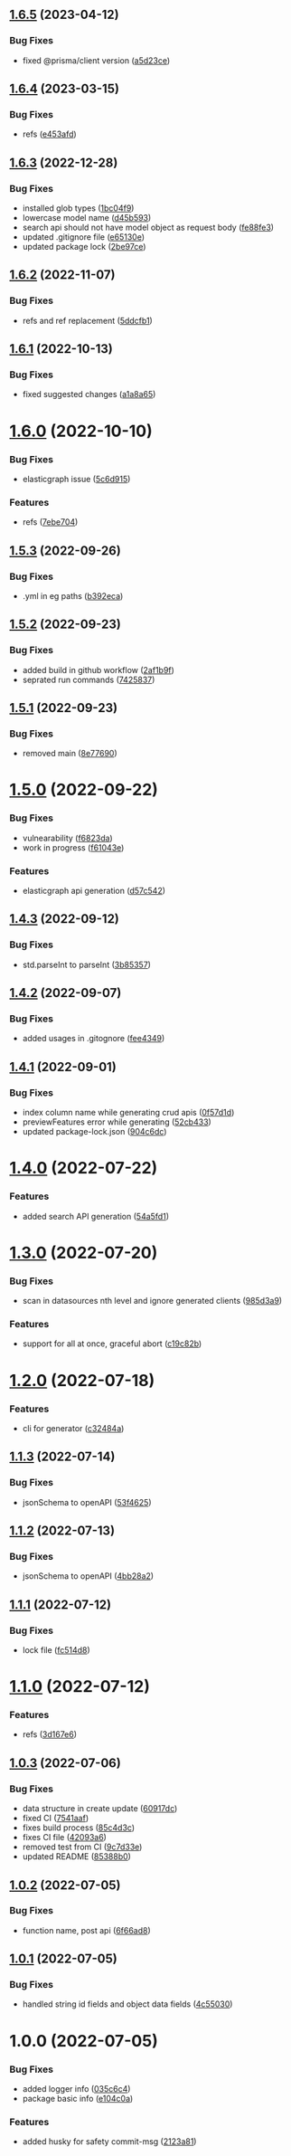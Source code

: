 ## [1.6.5](https://github.com/ashu17706/godspeed-crud-api-generator/compare/v1.6.4...v1.6.5) (2023-04-12)


### Bug Fixes

* fixed @prisma/client version ([a5d23ce](https://github.com/ashu17706/godspeed-crud-api-generator/commit/a5d23ce2a8a36ce16a6737571616622c952bf002))

## [1.6.4](https://github.com/ashu17706/godspeed-crud-api-generator/compare/v1.6.3...v1.6.4) (2023-03-15)


### Bug Fixes

* refs ([e453afd](https://github.com/ashu17706/godspeed-crud-api-generator/commit/e453afdf10da51a1ea30ce1aef974788a7b84c6e))

## [1.6.3](https://github.com/ashu17706/godspeed-crud-api-generator/compare/v1.6.2...v1.6.3) (2022-12-28)


### Bug Fixes

* installed glob types ([1bc04f9](https://github.com/ashu17706/godspeed-crud-api-generator/commit/1bc04f95ce8ee82ab538d99b0f24f47c1a971098))
* lowercase model name ([d45b593](https://github.com/ashu17706/godspeed-crud-api-generator/commit/d45b593ebc63342a0f43f624c6e1e36640b4526b))
* search api should not have model object as request body ([fe88fe3](https://github.com/ashu17706/godspeed-crud-api-generator/commit/fe88fe330de4d59fd890f30bec78d94f73c8f947))
* updated .gitignore file ([e65130e](https://github.com/ashu17706/godspeed-crud-api-generator/commit/e65130e4374fd8863e8b5e6f2b7df031e85a4ccb))
* updated package lock ([2be97ce](https://github.com/ashu17706/godspeed-crud-api-generator/commit/2be97ceb0453cd3757d1cca8db9e1c63d4ace2a3))

## [1.6.2](https://github.com/ashu17706/godspeed-crud-api-generator/compare/v1.6.1...v1.6.2) (2022-11-07)


### Bug Fixes

* refs and ref replacement ([5ddcfb1](https://github.com/ashu17706/godspeed-crud-api-generator/commit/5ddcfb1f73f6ca5a2a371053e3978e9115fb082b))

## [1.6.1](https://github.com/ashu17706/godspeed-crud-api-generator/compare/v1.6.0...v1.6.1) (2022-10-13)


### Bug Fixes

* fixed suggested changes ([a1a8a65](https://github.com/ashu17706/godspeed-crud-api-generator/commit/a1a8a651b07f8354838c79d8dc6c1790cbc09049))

# [1.6.0](https://github.com/ashu17706/godspeed-crud-api-generator/compare/v1.5.3...v1.6.0) (2022-10-10)


### Bug Fixes

* elasticgraph issue ([5c6d915](https://github.com/ashu17706/godspeed-crud-api-generator/commit/5c6d915882538a1be7b274efd29f9af5146db87e))


### Features

* refs ([7ebe704](https://github.com/ashu17706/godspeed-crud-api-generator/commit/7ebe70475e05f0b9761118a325bf60cb9b0f9bb1))

## [1.5.3](https://github.com/ashu17706/godspeed-crud-api-generator/compare/v1.5.2...v1.5.3) (2022-09-26)


### Bug Fixes

* .yml in eg paths ([b392eca](https://github.com/ashu17706/godspeed-crud-api-generator/commit/b392ecafe3f21d140309b1482d415b0ad62b4b53))

## [1.5.2](https://github.com/ashu17706/godspeed-crud-api-generator/compare/v1.5.1...v1.5.2) (2022-09-23)


### Bug Fixes

* added build in github workflow ([2af1b9f](https://github.com/ashu17706/godspeed-crud-api-generator/commit/2af1b9fb3ef489e66422e4af1330c0146d289931))
* seprated run commands ([7425837](https://github.com/ashu17706/godspeed-crud-api-generator/commit/74258375e8010c06acbdc69d7983959801902197))

## [1.5.1](https://github.com/ashu17706/godspeed-crud-api-generator/compare/v1.5.0...v1.5.1) (2022-09-23)


### Bug Fixes

* removed main ([8e77690](https://github.com/ashu17706/godspeed-crud-api-generator/commit/8e77690fe865af455fe80beb6abb3f59bb7a1c99))

# [1.5.0](https://github.com/ashu17706/godspeed-crud-api-generator/compare/v1.4.3...v1.5.0) (2022-09-22)


### Bug Fixes

* vulnearability ([f6823da](https://github.com/ashu17706/godspeed-crud-api-generator/commit/f6823da90ec9e90cc4451b5bfb24194de477e6b1))
* work in progress ([f61043e](https://github.com/ashu17706/godspeed-crud-api-generator/commit/f61043ee911606d3d6e14498c3d6f6d3eed719c1))


### Features

* elasticgraph api generation ([d57c542](https://github.com/ashu17706/godspeed-crud-api-generator/commit/d57c5429c61699f3dfb58b01b33319d78b2b1383))

## [1.4.3](https://github.com/ashu17706/godspeed-crud-api-generator/compare/v1.4.2...v1.4.3) (2022-09-12)


### Bug Fixes

* std.parseInt to parseInt ([3b85357](https://github.com/ashu17706/godspeed-crud-api-generator/commit/3b853574dc7287af444a9df925b81766ac9d1c14))

## [1.4.2](https://github.com/ashu17706/godspeed-crud-api-generator/compare/v1.4.1...v1.4.2) (2022-09-07)


### Bug Fixes

* added usages in .gitognore ([fee4349](https://github.com/ashu17706/godspeed-crud-api-generator/commit/fee43496cbdff4e9f5ecb6fad0108bf794775cc1))

## [1.4.1](https://github.com/ashu17706/godspeed-crud-api-generator/compare/v1.4.0...v1.4.1) (2022-09-01)


### Bug Fixes

* index column name while generating crud apis ([0f57d1d](https://github.com/ashu17706/godspeed-crud-api-generator/commit/0f57d1d818d8a7f49657d4c28bbb5f6302d70eaf))
* previewFeatures error while generating ([52cb433](https://github.com/ashu17706/godspeed-crud-api-generator/commit/52cb433a44ffa92a9fe85b2409c57e0b532b8db6))
* updated package-lock.json ([904c6dc](https://github.com/ashu17706/godspeed-crud-api-generator/commit/904c6dc399a72b78f90224793c4c573be0607b14))

# [1.4.0](https://github.com/ashu17706/godspeed-crud-api-generator/compare/v1.3.0...v1.4.0) (2022-07-22)


### Features

* added search API generation ([54a5fd1](https://github.com/ashu17706/godspeed-crud-api-generator/commit/54a5fd1e1bc4b35180b7714cfaae471953039f40))

# [1.3.0](https://github.com/ashu17706/godspeed-crud-api-generator/compare/v1.2.0...v1.3.0) (2022-07-20)


### Bug Fixes

* scan in datasources nth level and ignore generated clients ([985d3a9](https://github.com/ashu17706/godspeed-crud-api-generator/commit/985d3a9745b90b303cd901f58f73489d73ee29de))


### Features

* support for all at once, graceful abort ([c19c82b](https://github.com/ashu17706/godspeed-crud-api-generator/commit/c19c82bbc4c1a9d843256a9a9ca5c77978a9455e))

# [1.2.0](https://github.com/ashu17706/godspeed-crud-api-generator/compare/v1.1.3...v1.2.0) (2022-07-18)


### Features

* cli for generator ([c32484a](https://github.com/ashu17706/godspeed-crud-api-generator/commit/c32484a75e3f8250fc41447ba8fd1846d86365d3))

## [1.1.3](https://github.com/ashu17706/godspeed-crud-api-generator/compare/v1.1.2...v1.1.3) (2022-07-14)


### Bug Fixes

* jsonSchema to openAPI ([53f4625](https://github.com/ashu17706/godspeed-crud-api-generator/commit/53f4625f47aca109976f3b5eb4169326ab94fc4b))

## [1.1.2](https://github.com/ashu17706/godspeed-crud-api-generator/compare/v1.1.1...v1.1.2) (2022-07-13)


### Bug Fixes

* jsonSchema to openAPI ([4bb28a2](https://github.com/ashu17706/godspeed-crud-api-generator/commit/4bb28a211cc8ccf1faae4fc0e88132dea28b2aa4))

## [1.1.1](https://github.com/ashu17706/godspeed-crud-api-generator/compare/v1.1.0...v1.1.1) (2022-07-12)


### Bug Fixes

* lock file ([fc514d8](https://github.com/ashu17706/godspeed-crud-api-generator/commit/fc514d8765b6aa34ee42d61e106522713d55529e))

# [1.1.0](https://github.com/ashu17706/godspeed-crud-api-generator/compare/v1.0.3...v1.1.0) (2022-07-12)


### Features

* refs ([3d167e6](https://github.com/ashu17706/godspeed-crud-api-generator/commit/3d167e62fda02a9e20ba5d17fcdd48da5305ef81))

## [1.0.3](https://github.com/ashu17706/godspeed-crud-api-generator/compare/v1.0.2...v1.0.3) (2022-07-06)


### Bug Fixes

* data structure in create update ([60917dc](https://github.com/ashu17706/godspeed-crud-api-generator/commit/60917dc1511ec40db3f04b25927f2e5257b6e6fd))
* fixed CI ([7541aaf](https://github.com/ashu17706/godspeed-crud-api-generator/commit/7541aafe0b4dca22c8324e72f9499b390a86136b))
* fixes build process ([85c4d3c](https://github.com/ashu17706/godspeed-crud-api-generator/commit/85c4d3ca16ce41c123703f9a955fd3be9d819f83))
* fixes CI file ([42093a6](https://github.com/ashu17706/godspeed-crud-api-generator/commit/42093a6209d01209ee96361ed51e4dcaa2d8d8ef))
* removed test from CI ([9c7d33e](https://github.com/ashu17706/godspeed-crud-api-generator/commit/9c7d33eb5c88a03ca1cfa036cde6d6e57f31f1ae))
* updated README ([85388b0](https://github.com/ashu17706/godspeed-crud-api-generator/commit/85388b09fc7070787603a297216df5602df4b427))

## [1.0.2](https://github.com/ashu17706/godspeed-crud-api-generator/compare/v1.0.1...v1.0.2) (2022-07-05)


### Bug Fixes

* function name, post api ([6f66ad8](https://github.com/ashu17706/godspeed-crud-api-generator/commit/6f66ad8d14c1c79a88fa3a6e818b2ced70d51ce0))

## [1.0.1](https://github.com/ashu17706/godspeed-crud-api-generator/compare/v1.0.0...v1.0.1) (2022-07-05)


### Bug Fixes

* handled string id fields and object data fields ([4c55030](https://github.com/ashu17706/godspeed-crud-api-generator/commit/4c550306e18cb88029558db3009d17e11d4ef90d))

# 1.0.0 (2022-07-05)


### Bug Fixes

* added logger info ([035c6c4](https://github.com/ashu17706/godspeed-crud-api-generator/commit/035c6c420be8080f5407dafe6f13ce221e6af4a7))
* package basic info ([e104c0a](https://github.com/ashu17706/godspeed-crud-api-generator/commit/e104c0a043ecd2343aedd54b1d1c2de60baac6c0))


### Features

* added husky for safety commit-msg ([2123a81](https://github.com/ashu17706/godspeed-crud-api-generator/commit/2123a8178eaa7c2b68facf7dd7b81171ffdf2186))

